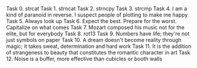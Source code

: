 Task 0. strcat
Task 1. strncat
Task 2. strncpy
Task 3. strcmp
Task 4. I am a kind of paranoid in reverse. I suspect people of plotting to make me happy
Task 5. Always look up
Task 6. Expect the best. Prepare for the worst. Capitalize on what comes
Task 7. Mozart composed his music not for the elite, but for everybody
Task 8. rot13
Task 9. Numbers have life; they're not just symbols on paper
Task 10. A dream doesn't become reality through magic; it takes sweat, determination and hard work
Task 11. It is the addition of strangeness to beauty that constitutes the romantic character in art
Task 12. Noise is a buffer, more effective than cubicles or booth walls
